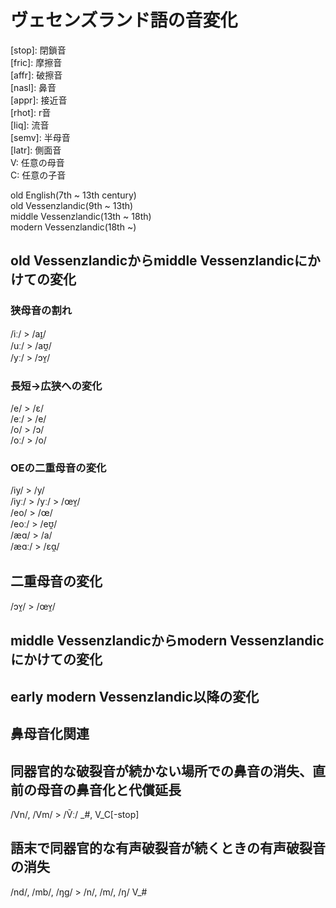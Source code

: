 # ヴェセンズランド語の音変化

\[stop\]: 閉鎖音  
\[fric\]: 摩擦音  
\[affr\]: 破擦音  
\[nasl\]: 鼻音  
\[appr\]: 接近音  
\[rhot\]: r音  
\[liq\]: 流音  
\[semv\]: 半母音  
\[latr\]: 側面音  
V: 任意の母音  
C: 任意の子音

old English(7th ~ 13th century)  
old Vessenzlandic(9th ~ 13th)  
middle Vessenzlandic(13th ~ 18th)  
modern Vessenzlandic(18th ~)

## old Vessenzlandicからmiddle Vessenzlandicにかけての変化

### 狭母音の割れ

/iː/ > /aɪ̯/  
/uː/ > /aʊ̯/  
/yː/ > /ɔʏ̯/

### 長短→広狭への変化

/e/ > /ɛ/  
/eː/ > /e/  
/o/ > /ɔ/  
/oː/ > /o/

### OEの二重母音の変化

/iy/ > /y/  
/iyː/ > /yː/ > /œʏ̯/  
/eo/ > /œ/  
/eoː/ > /eʊ̯/  
/æɑ/ > /a/  
/æɑː/ > /ɛɑ̯/

## 二重母音の変化

/ɔʏ̯/ > /œʏ̯/

## middle Vessenzlandicからmodern Vessenzlandicにかけての変化

## early modern Vessenzlandic以降の変化

## 鼻母音化関連

## 同器官的な破裂音が続かない場所での鼻音の消失、直前の母音の鼻音化と代償延長

/Vn/, /Vm/ > /Ṽː/ \_\#, V\_C\[-stop\]

## 語末で同器官的な有声破裂音が続くときの有声破裂音の消失

/nd/, /mb/, /ŋg/ > /n/, /m/, /ŋ/ V\_\#  


